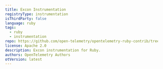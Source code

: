 ```yaml
---
title: Excon Instrumentation
registryType: instrumentation
isThirdParty: false
language: ruby
tags:
  - ruby
  - instrumentation
repo: https://github.com/open-telemetry/opentelemetry-ruby-contrib/tree/main/instrumentation/excon
license: Apache 2.0
description: Excon instrumentation for Ruby.
authors: OpenTelemetry Authors
otVersion: latest
---
```

